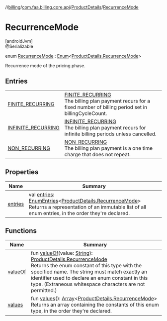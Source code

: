 //[billing](../../../../index.md)/[com.faa.billing.core.api](../../index.md)/[ProductDetails](../index.md)/[RecurrenceMode](index.md)

# RecurrenceMode

[androidJvm]\
@Serializable

enum [RecurrenceMode](index.md) : [Enum](https://kotlinlang.org/api/latest/jvm/stdlib/kotlin/-enum/index.html)&lt;[ProductDetails.RecurrenceMode](index.md)&gt; 

Recurrence mode of the pricing phase.

## Entries

| | |
|---|---|
| [FINITE_RECURRING](-f-i-n-i-t-e_-r-e-c-u-r-r-i-n-g/index.md) | [FINITE_RECURRING](-f-i-n-i-t-e_-r-e-c-u-r-r-i-n-g/index.md)<br>The billing plan payment recurs for a fixed number of billing period set in billingCycleCount. |
| [INFINITE_RECURRING](-i-n-f-i-n-i-t-e_-r-e-c-u-r-r-i-n-g/index.md) | [INFINITE_RECURRING](-i-n-f-i-n-i-t-e_-r-e-c-u-r-r-i-n-g/index.md)<br>The billing plan payment recurs for infinite billing periods unless cancelled. |
| [NON_RECURRING](-n-o-n_-r-e-c-u-r-r-i-n-g/index.md) | [NON_RECURRING](-n-o-n_-r-e-c-u-r-r-i-n-g/index.md)<br>The billing plan payment is a one time charge that does not repeat. |

## Properties

| Name | Summary |
|---|---|
| [entries](entries.md) | val [entries](entries.md): [EnumEntries](https://kotlinlang.org/api/latest/jvm/stdlib/kotlin.enums/-enum-entries/index.html)&lt;[ProductDetails.RecurrenceMode](index.md)&gt;<br>Returns a representation of an immutable list of all enum entries, in the order they're declared. |

## Functions

| Name | Summary |
|---|---|
| [valueOf](value-of.md) | fun [valueOf](value-of.md)(value: [String](https://kotlinlang.org/api/latest/jvm/stdlib/kotlin/-string/index.html)): [ProductDetails.RecurrenceMode](index.md)<br>Returns the enum constant of this type with the specified name. The string must match exactly an identifier used to declare an enum constant in this type. (Extraneous whitespace characters are not permitted.) |
| [values](values.md) | fun [values](values.md)(): [Array](https://kotlinlang.org/api/latest/jvm/stdlib/kotlin/-array/index.html)&lt;[ProductDetails.RecurrenceMode](index.md)&gt;<br>Returns an array containing the constants of this enum type, in the order they're declared. |
